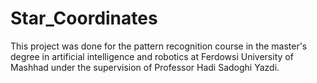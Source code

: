 # Star_Coordinates
 This project was done for the pattern recognition course in the master's degree in artificial intelligence and robotics at Ferdowsi University of Mashhad under the supervision of Professor Hadi Sadoghi Yazdi.
